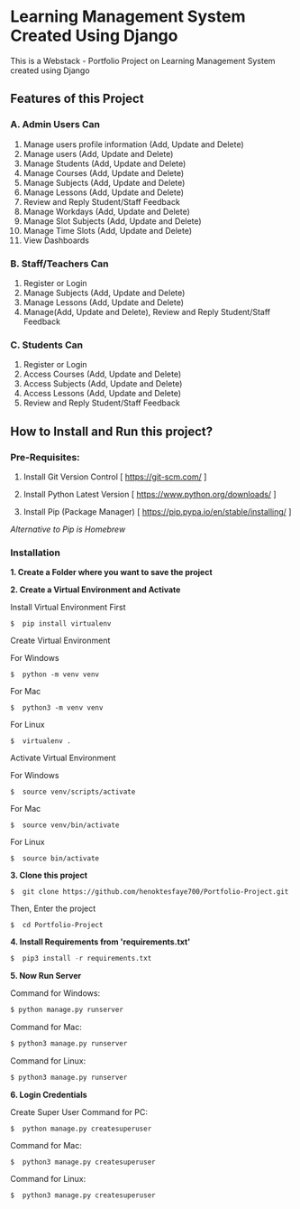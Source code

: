 # Learning Management System Created Using Django
This is a Webstack - Portfolio Project on Learning Management System created using Django 

## Features of this Project

### A. Admin Users Can
1. Manage users profile information (Add, Update and Delete)
2. Manage users (Add, Update and Delete)
3. Manage Students (Add, Update and Delete)
4. Manage Courses (Add, Update and Delete)
5. Manage Subjects (Add, Update and Delete)
6. Manage Lessons (Add, Update and Delete)
8. Review and Reply Student/Staff Feedback
9. Manage Workdays (Add, Update and Delete)
10. Manage Slot Subjects (Add, Update and Delete)
11. Manage Time Slots (Add, Update and Delete)
12. View Dashboards 

### B. Staff/Teachers Can
1. Register or Login 
2. Manage Subjects (Add, Update and Delete) 
3. Manage Lessons (Add, Update and Delete)
4. Manage(Add, Update and Delete), Review and Reply Student/Staff Feedback

### C. Students Can
1. Register or Login 
1. Access Courses (Add, Update and Delete)
5. Access Subjects (Add, Update and Delete)
6. Access Lessons (Add, Update and Delete)
8. Review and Reply Student/Staff Feedback


## How to Install and Run this project?

### Pre-Requisites:
1. Install Git Version Control
[ https://git-scm.com/ ]

2. Install Python Latest Version
[ https://www.python.org/downloads/ ]

3. Install Pip (Package Manager)
[ https://pip.pypa.io/en/stable/installing/ ]

*Alternative to Pip is Homebrew*

### Installation
**1. Create a Folder where you want to save the project**

**2. Create a Virtual Environment and Activate**

Install Virtual Environment First
```
$  pip install virtualenv
```

Create Virtual Environment

For Windows
```
$  python -m venv venv
```
For Mac
```
$  python3 -m venv venv
```
For Linux
```
$  virtualenv .
```

Activate Virtual Environment

For Windows
```
$  source venv/scripts/activate
```

For Mac
```
$  source venv/bin/activate
```

For Linux
```
$  source bin/activate
```

**3. Clone this project**
```
$  git clone https://github.com/henoktesfaye700/Portfolio-Project.git
```

Then, Enter the project
```
$  cd Portfolio-Project
```

**4. Install Requirements from 'requirements.txt'**
```python
$  pip3 install -r requirements.txt
```

**5. Now Run Server**

Command for Windows:
```python
$ python manage.py runserver
```

Command for Mac:
```python
$ python3 manage.py runserver
```

Command for Linux:
```python
$ python3 manage.py runserver
```

**6. Login Credentials**

Create Super User
Command for PC:
```
$  python manage.py createsuperuser
```

Command for Mac:
```
$  python3 manage.py createsuperuser
```

Command for Linux:
```
$  python3 manage.py createsuperuser
```